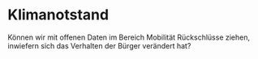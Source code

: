 # Klimanotstand
Können wir mit offenen Daten im Bereich Mobilität Rückschlüsse ziehen, inwiefern sich das Verhalten der Bürger verändert hat? 
